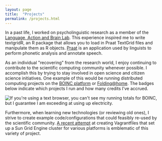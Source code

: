 ```yaml
---
layout: page
title:  "Projects"
permalink: /projects.html
---
```


In a past life, I worked on psycholinguistic research as a member of the [Language, Action and Brain Lab](http://www.lab-lab.org/).  This experience inspired me to write textgridR, an R package that allows you to load in Praat TextGrid files and manipulate them as R objects. [Praat](http://www.praat.org/) is an application used by linguists to perform phonetic analysis and annotate speech.

As an individual "recovering" from the research world, I enjoy continuing to contribute to the scientific computing community whenever possible.  I accomplish this by trying to stay involved in open science and citizen science initiatives.  One example of this would be running distributed computing projects on the [BOINC platform](https://boinc.berkeley.edu/) or [Folding@home](http://folding.stanford.edu/).  The badges below indicate which projects I run and how many credits I’ve accrued.

![If you're using a text browser, you can't see my running totals for BOINC, but I guarantee I am exceeding at using up electricity.](https://boincstats.com/signature/-1/user/3500755/sig.png)

Furthermore, when learning new technologies (or reviewing old ones), I strive to create example code/configurations that could feasibly re-used by the scientific community.   [A recent attempt](https://github.com/jpellman/SunGridVagrantfiles) at creating Vagrantfiles that set up a Sun Grid Engine cluster for various platforms is emblematic of this variety of project.

